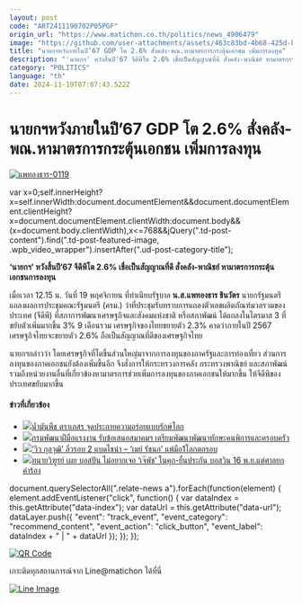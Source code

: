```yaml
---
layout: post
code: "ART2411190702P05PGF"
origin_url: "https://www.matichon.co.th/politics/news_4906479"
image: "https://github.com/user-attachments/assets/463c83bd-4b68-425d-ba37-ef5406dad447"
title: "นายกฯหวังภายในปี’67 GDP โต 2.6% สั่งคลัง-พณ.หามาตรการกระตุ้นเอกชน เพิ่มการลงทุน"
description: "'นายกฯ' หวังสิ้นปี'67 จีดีพีโต 2.6% เชื่อเป็นสัญญาณที่ดี สั่งคลัง-พาณิชย์ หามาตรการกระตุ้นเอกชนการลงทุน"
category: "POLITICS"
language: "th"
date: 2024-11-19T07:07:43.522Z
---
```


# นายกฯหวังภายในปี’67 GDP โต 2.6% สั่งคลัง-พณ.หามาตรการกระตุ้นเอกชน เพิ่มการลงทุน

[![](https://www.matichon.co.th/wp-content/uploads/2024/11/แพทองธาร-0119.jpg "แพทองธาร-0119")](https://www.matichon.co.th/wp-content/uploads/2024/11/แพทองธาร-0119.jpg)

var x=0;self.innerHeight?x=self.innerWidth:document.documentElement&&document.documentElement.clientHeight?x=document.documentElement.clientWidth:document.body&&(x=document.body.clientWidth),x<=768&&jQuery(".td-post-content").find(".td-post-featured-image, .wpb\_video\_wrapper").insertAfter(".ud-post-category-title");

**‘นายกฯ’ หวังสิ้นปี’67 จีดีพีโต 2.6% เชื่อเป็นสัญญาณที่ดี สั่งคลัง-พาณิชย์ หามาตรการกระตุ้นเอกชนการลงทุน**

เมื่อเวลา 12.15 น. วันที่ 19 พฤศจิกายน ที่ทำเนียบรัฐบาล **น.ส.แพทองธาร ชินวัตร** นายกรัฐมนตรี แถลงผลการประชุมคณะรัฐมนตรี (ครม.) ว่าที่ประชุมรับทราบการแถลงตัวเลขผลิตภัณฑ์มวลรวมของประเทศ (จีดีพี) ที่สภาการพัฒนาเศรษฐกิจและสังคมแห่งชาติ หรือสภาพัฒน์ ได้แถลงในไตรมาส 3 ที่ขยับตัวเพิ่มมากขึ้น 3% 9 เดือนรวม เศรษฐกิจของไทยขยายตัว 2.3% คาดว่าภายในปี 2567 เศรษฐกิจไทยจะขยายตัว 2.6% ถือเป็นสัญญาณที่ดีของเศรษฐกิจไทย

นายกฯกล่าวว่า โดยเศรษฐกิจที่โตขึ้นส่วนใหญ่มาจากการลงทุนของภาครัฐและการท่องเที่ยว ส่วนการลงทุนของภาคเอกชนยังต้องเพิ่มขึ้นอีก จึงสั่งการให้กระทรวงการคลัง กระทรวงพาณิชย์ และสภาพัฒน์ รวมถึงหน่วยงานอื่นที่เกี่ยวข้องหามาตรการช่วยเพิ่มการลงทุนของภาคเอกชนให้มากขึ้น ให้จีดีพีของประเทศขยับมากขึ้น

#### ข่าวที่เกี่ยวข้อง

*   [![](https://www.matichon.co.th/wp-content/uploads/2024/11/01-149.jpg)น้ำมันพืช ตราเกสร จุดประกายความอร่อยแบบรักษ์โลก](https://www.matichon.co.th/publicize/news_4906483)
*   [![](https://www.matichon.co.th/wp-content/uploads/2024/11/โครงการใหม่.jpg)กรมพัฒนาฝีมือแรงงาน รับข้อเสนอสมาคมฯ เตรียมพัฒนาพัฒนาทักษะคนพิการและครอบครัว](https://www.matichon.co.th/local/quality-life/news_4906513)
*   [![](https://www.matichon.co.th/wp-content/uploads/2024/11/1-244.jpg)‘วิว กุลวุฒิ’ ลิ่วรอบ 2 แบดไชน่า – ‘เมย์ รัชนก’ แพ้มือ1โลกตกรอบ](https://www.matichon.co.th/sport-slide/news_4906518)
*   [![](https://www.matichon.co.th/wp-content/uploads/2024/11/6696.jpg)ทนายวิฑูรย์ เผย บอสปัน ไม่อยากเจอ ‘เจ๊พัช’ ในคุก-ยื่นประกัน บอสวิน 16 พ.ย.แต่ศาลยกคำร้อง](https://www.matichon.co.th/local/crime/news_4906377)

document.querySelectorAll(".relate-news a").forEach(function(element) { element.addEventListener("click", function() { var dataIndex = this.getAttribute("data-index"); var dataUrl = this.getAttribute("data-url"); dataLayer.push({ "event": "track\_event", "event\_category": "recommend\_content", "event\_action": "click\_button", "event\_label": dataIndex + " | " + dataUrl }); }); });

[![QR Code](https://www.matichon.co.th/wp-content/uploads/2023/07/wob1371z.jpg)](https://lin.ee/ht0nDxX)

เกาะติดทุกสถานการณ์จาก Line@matichon ได้ที่นี่

[![Line Image](https://www.matichon.co.th/wp-content/uploads/2023/07/th.png)](https://lin.ee/ht0nDxX)